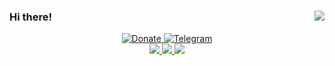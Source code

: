 ### Hi there! <img align="right" src="https://visitor-badge.glitch.me/badge?page_id=maschil.visitor-badge">
<p align="center">
  <a href="https://saweria.co/dhenbhocil" target="_blank">
    <img src="https://img.shields.io/badge/Donate-Dhen%20Bhocil-yellow?style=for-the-badge&amp;logo=Saweria" alt="Donate">
  <a href="https://t.me/dhenbhocil" target="_blank">
    <img src="https://img.shields.io/badge/Telegram-Dhen%20Bhocil-yellow?style=for-the-badge&amp;logo=Saweria" alt="Telegram">
    <br>
  <a href="https://github.com/DenverCoder1/github-readme-streak-stats">
    <img src="https://github-readme-stats.vercel.app/api?username=maschil&theme=buefy">
    <img src="https://activity-graph.herokuapp.com/graph?username=maschil&theme=react-dark">
    <img src="https://github-readme-streak-stats.herokuapp.com/?user=maschil&theme=great-gatsby">
  </a>
</p>
